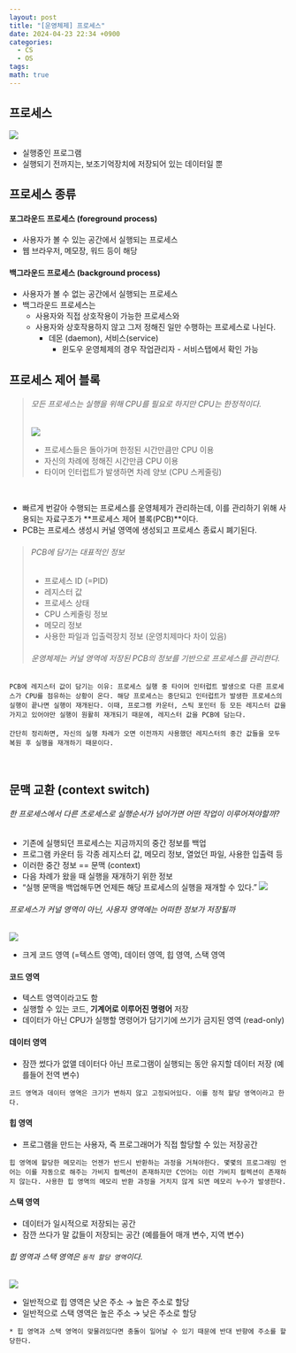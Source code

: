 ```yaml
---
layout: post
title: "[운영체제] 프로세스"
date: 2024-04-23 22:34 +0900
categories:
  - CS
  - OS
tags: 
math: true
---
```

## 프로세스
![](https://i.imgur.com/crYxXMo.jpeg)
- 실행중인 프로그램
- 실행되기 전까지는, 보조기억장치에 저장되어 있는 데이터일 뿐

## 프로세스 종류
#### 포그라운드 프로세스 (foreground process)
- 사용자가 볼 수 있는 공간에서 실행되는 프로세스
- 웹 브라우저, 메모장, 워드 등이 해당
#### 백그라운드 프로세스 (background process)
- 사용자가 볼 수 없는 공간에서 실행되는 프로세스
- 백그라운드 프로세스는
	- 사용자와 직접 상호작용이 가능한 프로세스와
	- 사용자와 상호작용하지 않고 그저 정해진 일만 수행하는 프로세스로 나뉜다. 
		- 데몬 (daemon), 서비스(service)
			- 윈도우 운영체제의 경우 작업관리자 - 서비스탭에서 확인 가능

## 프로세스 제어 블록
>###### 모든 프로세스는 실행을 위해 CPU를 필요로 하지만 CPU는 한정적이다.
>![](https://i.imgur.com/shMkjGL.jpeg)
>- 프로세스들은 돌아가며 한정된 시간만큼만 CPU 이용
>- 자신의 차례에 정해진 시간만큼 CPU 이용
>- 타이머 인터럽트가 발생하면 차례 양보 (CPU 스케줄링)
<br/>

- 빠르게 번갈아 수행되는 프로세스를 운영체제가 관리하는데, 이를 관리하기 위해 사용되는 자료구조가 **프로세스 제어 블록(PCB)**이다.
- PCB는 프로세스 생성시 커널 영역에 생성되고 프로세스 종료시 폐기된다.

> ###### PCB에 담기는 대표적인 정보
>- 프로세스 ID (=PID)
>- 레지스터 값
>- 프로세스 상태
>- CPU 스케줄링 정보
>- 메모리 정보
>- 사용한 파일과 입출력장치 정보 (운영치제마다 차이 있음)
>###### 운영체제는 커널 영역에 저장된 PCB의 정보를 기반으로 프로세스를 관리한다.<br/>
`PCB에 레지스터 값이 담기는 이유: 프로세스 실행 중 타이머 인터럽트 발생으로 다른 프로세스가 CPU를 점유하는 상황이 온다. 해당 프로세스는 중단되고 인터럽트가 발생한 프로세스의 실행이 끝나면 실행이 재개된다. 이때, 프로그램 카운터, 스틱 포인터 등 모든 레지스터 값을 가지고 있어야만 실행이 원활히 재개되기 때문에, 레지스터 값을 PCB에 담는다.`<br/><br/>
`간단히 정리하면, 자신의 실행 차례가 오면 이전까지 사용했던 레지스터의 중간 값들을 모두 복원 후 실행을 재개하기 때문이다.`

<br/>

## 문맥 교환 (context switch)
###### 한 프로세스에서 다른 츠로세스로 실행순서가 넘어가면 어떤 작업이 이루어져야할까?

- 기존에 실행되던 프로세스는 지금까지의 중간 정보를 백업
- 프로그램 카운터 등 각종 레지스터 값, 메모리 정보, 열었던 파일, 사용한 입출력 등
- 이러한 중간 정보 == 문맥 (context)
- 다음 차례가 왔을 때 실행을 재개하기 위한 정보
- “실행 문맥을 백업해두면 언제든 해당 프로세스의 실행을 재개할 수 있다.”
![](https://i.imgur.com/WtdKrji.jpeg)

###### 프로세스가 커널 영역이 아닌, 사용자 영역에는 어떠한 정보가 저장될까
![](https://i.imgur.com/AWxPNrk.jpeg)

- 크게 코드 영역 (=텍스트 영역), 데이터 영역, 힙 영역, 스택 영역
#### 코드 영역 
- 텍스트 영역이라고도 함
- 실행할 수 있는 코드, **기계어로 이루어진 명령어** 저장
- 데이터가 아닌 CPU가 실행할 명령어가 담기기에 쓰기가 금지된 영역 (read-only)

#### 데이터 영역
- 잠깐 썼다가 없앨 데이터다 아닌 프로그램이 실행되는 동안 유지할 데이터 저장 (예를들어 전역 변수)

`코드 영역과 데이터 영역은 크기가 변하지 않고 고정되어있다. 이를 정적 할당 영역이라고 한다.`

#### 힙 영역
- 프로그램을 만드는 사용자, 즉 프로그래머가 직접 할당할 수 있는 저장공간

`힙 영역에 할당한 메모리는 언젠가 반드시 반환하는 과정을 거쳐야한다. 몇몇의 프로그래밍 언어는 이를 자동으로 해주는 가비지 컬렉션이 존재하지만 C언어는 이런 가비지 컬렉션이 존재하지 않는다. 사용한 힙 영역의 메모리 반환 과정을 거치지 않게 되면 메모리 누수가 발생한다.`

#### 스택 영역
- 데이터가 일시적으로 저장되는 공간
- 잠깐 쓰다가 말 값들이 저장되는 공간 (예를들어 매개 변수, 지역 변수)

###### 힙 영역과 스택 영역은 `동적 할당 영역`이다.


![](https://i.imgur.com/boKtaaa.jpeg)


- 일반적으로 힙 영역은 낮은 주소 → 높은 주소로 할당
- 일반적으로 스택 영역은 높은 주소 → 낮은 주소로 할당

`* 힙 영역과 스택 영역이 맞물려있다면 충돌이 일어날 수 있기 때문에 반대 반향에 주소를 할당한다.`
